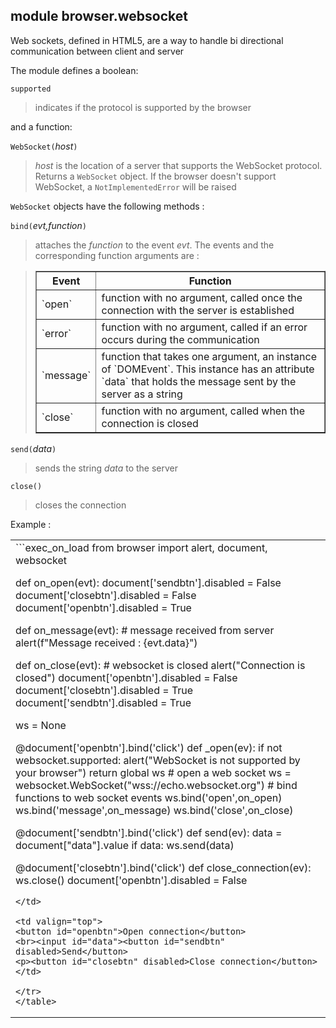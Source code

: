 module **browser.websocket**
----------------------------

Web sockets, defined in HTML5, are a way to handle bi directional communication between client and server

The module defines a boolean:

`supported`
> indicates if the protocol is supported by the browser

and a function:

`WebSocket(`_host_`)`
> _host_ is the location of a server that supports the WebSocket protocol.
> Returns a `WebSocket` object. If the browser doesn't support WebSocket, a
> `NotImplementedError` will be raised

`WebSocket` objects have the following methods :

`bind(`_evt,function_`)`
> attaches the _function_ to the event _evt_. The events and the corresponding function arguments are :

<blockquote>
<table border=1 cellpadding=5>
<tr>
<th>Event</th>
<th>Function</th>
</tr>
<tr>
<td>`open`</td>
<td>function with no argument, called once the connection with the server is established</td>
</tr>
<tr>
<td>`error`</td>
<td>function with no argument, called if an error occurs during the communication</td>
</tr>
<tr>
<td>`message`</td>
<td>function that takes one argument, an instance of `DOMEvent`. This instance has an attribute `data` that holds the message sent by the server as a string</td>
</tr>
<tr>
<td>`close`</td>
<td>function with no argument, called when the connection is closed</td>
</tr>
</table>
</blockquote>

`send(`_data_`)`
> sends the string _data_ to the server

`close()`
> closes the connection

Example :
<table>
<tr>
<td valign="top">
```exec_on_load
from browser import alert, document, websocket

def on_open(evt):
    document['sendbtn'].disabled = False
    document['closebtn'].disabled = False
    document['openbtn'].disabled = True

def on_message(evt):
    # message received from server
    alert(f"Message received : {evt.data}")

def on_close(evt):
    # websocket is closed
    alert("Connection is closed")
    document['openbtn'].disabled = False
    document['closebtn'].disabled = True
    document['sendbtn'].disabled = True

ws = None

@document['openbtn'].bind('click')
def _open(ev):
    if not websocket.supported:
        alert("WebSocket is not supported by your browser")
        return
    global ws
    # open a web socket
    ws = websocket.WebSocket("wss://echo.websocket.org")
    # bind functions to web socket events
    ws.bind('open',on_open)
    ws.bind('message',on_message)
    ws.bind('close',on_close)

@document['sendbtn'].bind('click')
def send(ev):
    data = document["data"].value
    if data:
        ws.send(data)

@document['closebtn'].bind('click')
def close_connection(ev):
    ws.close()
    document['openbtn'].disabled = False
```
</td>

<td valign="top">
<button id="openbtn">Open connection</button>
<br><input id="data"><button id="sendbtn" disabled>Send</button>
<p><button id="closebtn" disabled>Close connection</button>
</td>

</tr>
</table>
